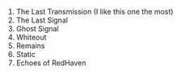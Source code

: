 1. The Last Transmission (I like this one the most)
2. The Last Signal
3. Ghost Signal
4. Whiteout
5. Remains
6. Static
7. Echoes of RedHaven